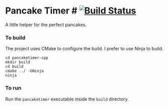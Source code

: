 # Pancake Timer # [![Build Status](https://travis-ci.com/wyaneva/pancaketimer-cpp.svg?branch=master)](https://travis-ci.com/wyaneva/pancaketimer-cpp)

A little helper for the perfect pancakes.

### To build ###
The project uses CMake to configure the build. 
I prefer to use Ninja to build.
```
cd pancaketimer-cpp
mkdir build
cd build
cmake ../ -GNinja
ninja
```

### To run ###
Run the `pancaketimer` executable inside the `build` directory.
